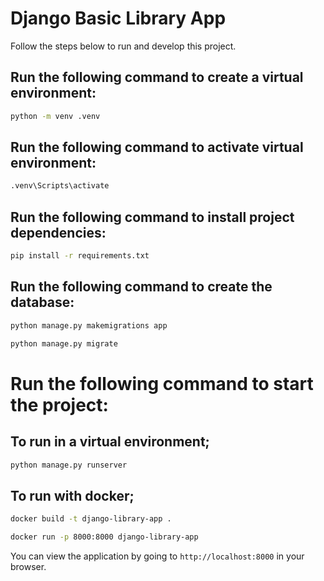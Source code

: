 # Django Basic Library App

Follow the steps below to run and develop this project.

## Run the following command to create a virtual environment:

```bash
python -m venv .venv
```
## Run the following command to activate virtual environment:
```bash
.venv\Scripts\activate
```

## Run the following command to install project dependencies:

```bash
pip install -r requirements.txt
```

## Run the following command to create the database:

```bash
python manage.py makemigrations app
```

```bash
python manage.py migrate
```

# Run the following command to start the project:
## To run in a virtual environment;
```bash
python manage.py runserver
```

## To run with docker;
```bash
docker build -t django-library-app .   
```
    
```bash
docker run -p 8000:8000 django-library-app
```

You can view the application by going to `http://localhost:8000` in your browser.


